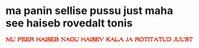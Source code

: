 # ma panin sellise pussu just maha see haiseb rovedalt tonis
![alt text](https://github.com/plosee/proge-arhiiv/blob/master/testing(ignore)/cooltext471158905738600.gif)

